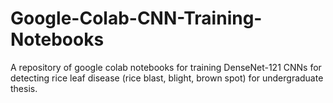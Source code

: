 # Google-Colab-CNN-Training-Notebooks
A repository of google colab notebooks for training DenseNet-121 CNNs for detecting rice leaf disease (rice blast, blight, brown spot) for undergraduate thesis.
